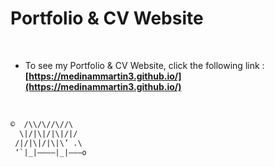 # Portfolio & CV Website

<br>

* To see my Portfolio & CV Website, click the following link : **[https://medinammartin3.github.io/](https://medinammartin3.github.io/)**

<br>

```txt
©  /\\/\//\//\
  \|/|\|/|\|/|/
 /|/|\|/|\|\’ .\
 ‘`|_|————|_|———o
